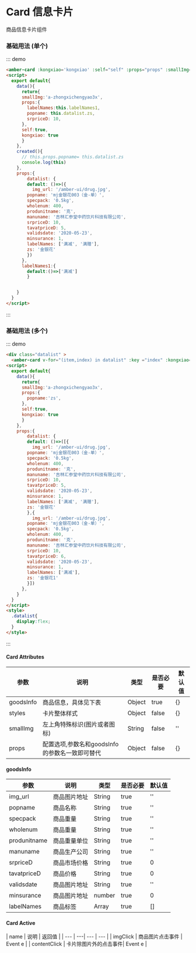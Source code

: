 # Card 信息卡片
商品信息卡片组件

### 基础用法 (单个)
::: demo
```html
<amber-card :kongxiao='kongxiao' :self="self" :props="props" :smallImg="smallImg" :goodsInfo="datalist"></amber-card>
<script>
  export default{
    data(){
      return{
      smallImg:'a-zhongxichengyao3x',
      props:{
        labelNames:this.labelNames1,
        popname: this.datalist.zs,
        srpriceD: 10,
      },
      self:true,
      kongxiao: true
      }
    },
    created(){
      // this.props.popname= this.datalist.zs
      console.log(this)
    },
    props:{
        datalist: {
        default: ()=>({
          img_url: '/amber-ui/drug.jpg',
        popname: 'mj金银花003（金-单）',
        specpack: '0.5kg',
        wholenum: 400,
        produnitname: '克',
        manuname: '吉林汇参堂中药饮片科技有限公司',
        srpriceD: 10,
        tavatpriceD: 5,
        validsdate: '2020-05-23',
        minsurance: 1,
        labelNames: ['满减', '满赠'],
        zs: '金银花'
        })
      },
      labelNames1:{
        default:()=>['满减']
        }


    }
  }
</script>

```
::: 


### 基础用法 (多个)
::: demo
```html
<div class="datalist" >
  <amber-card v-for="(item,index) in datalist" :key ="index" :kongxiao='kongxiao' :self="self" :props="props" :smallImg="smallImg" :goodsInfo="item"></amber-card></div>
<script>
  export default{
    data(){
      return{
      smallImg:'a-zhongxichengyao3x',
      props:{
        popname:'zs',
      },
      self:true,
      kongxiao: true
      }
    },
    props:{
        datalist: {
        default: ()=>([{
          img_url: '/amber-ui/drug.jpg',
        popname: 'mj金银花003（金-单）',
        specpack: '0.5kg',
        wholenum: 400,
        produnitname: '克',
        manuname: '吉林汇参堂中药饮片科技有限公司',
        srpriceD: 10,
        tavatpriceD: 5,
        validsdate: '2020-05-23',
        minsurance: 1,
        labelNames: ['满减', '满赠'],
        zs: '金银花'
        },{
          img_url: '/amber-ui/drug.jpg',
        popname: 'mj金银花003（金-单）',
        specpack: '0.5kg',
        wholenum: 400,
        produnitname: '克',
        manuname: '吉林汇参堂中药饮片科技有限公司',
        srpriceD: 10,
        tavatpriceD: 6,
        validsdate: '2020-05-23',
        minsurance: 1,
        labelNames: ['满减'],
        zs: '金银花1'
        }])
      },
    }
  }
</script>
<style>
  .datalist{
    display:flex;
  }
</style>

```
::: 
#### Card Attributes


| 参数 | 说明 | 类型 | 是否必要 | 默认值 |
| --- | ---  | --- |  ---    | --- |
| goodsInfo | 商品信息，具体见下表 | Object | true | {} |
| styles | 卡片整体样式 | Object | false | {} |
| smallImg | 左上角特殊标识(图片或者图标) | String | false | '' |
| props | 配置选项,参数名和goodsInfo的参数名一致即可替代 | Object | false | {} |

#### goodsInfo

| 参数 | 说明 | 类型 | 是否必要 | 默认值 |
| --- | ---  | --- |  ---    | --- |
| img_url | 商品图片地址 | String | true | '' |
| popname | 商品名称 | String | true | '' |
| specpack | 商品重量 | String | true | '' |
| wholenum | 商品重量 | String | true | '' |
| produnitname | 商品重量单位 | String | true | '' |
| manuname | 商品生产公司 | String | true | '' |
| srpriceD | 商品市场价格 | String | true | 0 |
| tavatpriceD | 商品价格 | String | true | 0 |
| validsdate | 商品图片地址 | String | true | '' |
| minsurance | 商品图片地址 | number | true | 0 |
| labelNames | 商品标签 | Array | true | [] |



####  Card Active
| name | 说明 | 返回值 |
| --- | ---| --- | --- |
| imgClick | 商品图片点击事件 | Event e |
| contentClick | 卡片除图片外的点击事件| Event e |




